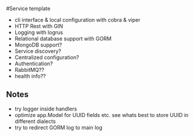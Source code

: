 #Service template

* cli interface & local configuration with cobra & viper
* HTTP Rest with GIN
* Logging with logrus
* Relational database support with GORM
* MongoDB support?
* Service discovery?
* Centralized configuration?
* Authentication?
* RabbitMQ??
* health info??

## Notes

* try logger inside handlers
* optimize app.Model for UUID fields etc. see whats best to store UUID in different dialects
* try to redirect GORM log to main log